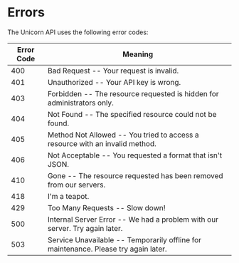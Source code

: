 # Errors

The Unicorn API uses the following error codes:

| Error Code | Meaning                                                                             |
| ---------- | ----------------------------------------------------------------------------------- |
| 400        | Bad Request -- Your request is invalid.                                             |
| 401        | Unauthorized -- Your API key is wrong.                                              |
| 403        | Forbidden -- The resource requested is hidden for administrators only.              |
| 404        | Not Found -- The specified resource could not be found.                             |
| 405        | Method Not Allowed -- You tried to access a resource with an invalid method.        |
| 406        | Not Acceptable -- You requested a format that isn't JSON.                           |
| 410        | Gone -- The resource requested has been removed from our servers.                   |
| 418        | I'm a teapot.                                                                       |
| 429        | Too Many Requests -- Slow down!                                                     |
| 500        | Internal Server Error -- We had a problem with our server. Try again later.         |
| 503        | Service Unavailable -- Temporarily offline for maintenance. Please try again later. |
